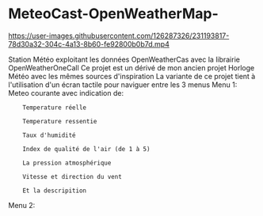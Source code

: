 # MeteoCast-OpenWeatherMap-

https://user-images.githubusercontent.com/126287326/231193817-78d30a32-304c-4a13-8b60-fe92800b0b7d.mp4

Station Météo exploitant les données OpenWeatherCas avec la librairie OpenWeatherOneCall
Ce projet est un dérivé de mon ancien projet Horloge Météo avec les mêmes sources d'inspiration
La variante de ce projet tient à l'utilisation d'un écran tactile pour naviguer entre les 3 menus
Menu 1: Meteo courante avec indication de:

        Temperature réelle
        
        Temperature ressentie
        
        Taux d'humidité
        
        Index de qualité de l'air (de 1 à 5)
        
        La pression atmosphérique
        
        Vitesse et direction du vent
        
        Et la descripition
        
 Menu 2:
        
        


